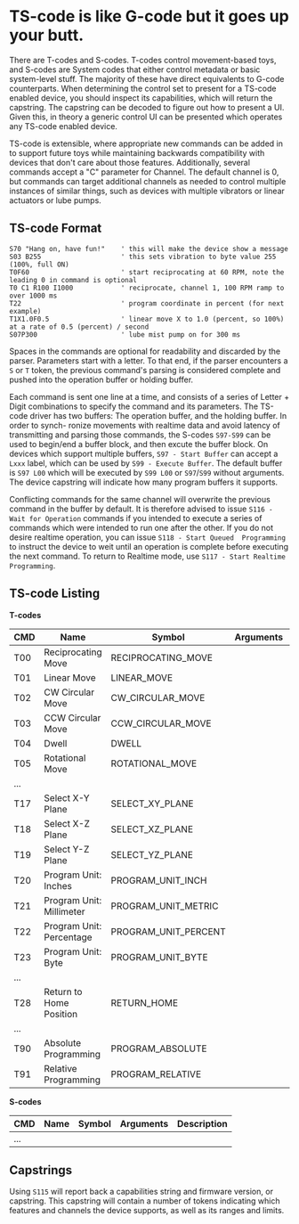 # TS-code is like G-code but it goes up your butt.

There are T-codes and S-codes. T-codes control movement-based toys, and S-codes are System codes that either control 
metadata or basic system-level stuff. The majority of these have direct equivalents to G-code counterparts. When 
determining the control set to present for a TS-code enabled device, you should inspect its capabilities, which will 
return the capstring. The capstring can be decoded to figure out how to present a UI. Given this, in theory a generic 
control UI can be presented which operates any TS-code enabled device.

TS-code is extensible, where appropriate new commands can be added in to support future toys while maintaining backwards 
compatibility with devices that don't care about those features. Additionally, several commands accept a "C" parameter 
for Channel. The default channel is 0, but commands can target additional channels as needed to control multiple 
instances of similar things, such as devices with multiple vibrators or linear actuators or lube pumps.

## TS-code Format

```
S70 "Hang on, have fun!"    ' this will make the device show a message
S03 B255                    ' this sets vibration to byte value 255 (100%, full ON)
T0F60                       ' start reciprocating at 60 RPM, note the leading 0 in command is optional
T0 C1 R100 I1000            ' reciprocate, channel 1, 100 RPM ramp to over 1000 ms
T22                         ' program coordinate in percent (for next example)
T1X1.0F0.5                  ' linear move X to 1.0 (percent, so 100%) at a rate of 0.5 (percent) / second
S07P300                     ' lube mist pump on for 300 ms
```

Spaces in the commands are optional for readability and discarded by the parser. Parameters start with a letter. To that
end, if the parser encounters a `S` or `T` token, the previous command's parsing is considered complete and pushed into
the operation buffer or holding buffer.

Each command is sent one line at a time, and consists of a series of Letter + Digit combinations to specify the command
and its parameters. The TS-code driver has two buffers: The operation buffer, and the holding buffer. In order to synch-
ronize movements with realtime data and avoid latency of transmitting and parsing those commands, the S-codes `S97-S99`
can be used to begin/end a buffer block, and then excute the buffer block. On devices which support multiple buffers,
`S97 - Start Buffer` can accept a `Lxxx` label, which can be used by `S99 - Execute Buffer`. The default buffer is
`S97 L00` which will be executed by `S99 L00` or `S97`/`S99` without arguments. The device capstring will indicate how
many program buffers it supports.

Conflicting commands for the same channel will overwrite the previous command in the buffer by default. It is therefore
advised to issue `S116 - Wait for Operation` commands if you intended to execute a series of commands which were
intended to run one after the other. If you do not desire realtime operation, you can issue `S118 - Start Queued 
Programming` to instruct the device to weit until an operation is complete before executing the next command. To return
to Realtime mode, use `S117 - Start Realtime Programming`.

## TS-code Listing

**T-codes**

|CMD|Name|Symbol|Arguments|Description|
|---|----|------|---------|-----------|
|T00|Reciprocating Move|RECIPROCATING_MOVE|||
|T01|Linear Move|LINEAR_MOVE|||
|T02|CW Circular Move|CW_CIRCULAR_MOVE|||
|T03|CCW Circular Move|CCW_CIRCULAR_MOVE|||
|T04|Dwell|DWELL|||
|T05|Rotational Move|ROTATIONAL_MOVE|||
|...|||||
|T17|Select X-Y Plane|SELECT_XY_PLANE|||
|T18|Select X-Z Plane|SELECT_XZ_PLANE|||
|T19|Select Y-Z Plane|SELECT_YZ_PLANE|||
|T20|Program Unit: Inches|PROGRAM_UNIT_INCH|||
|T21|Program Unit: Millimeter|PROGRAM_UNIT_METRIC|||
|T22|Program Unit: Percentage|PROGRAM_UNIT_PERCENT|||
|T23|Program Unit: Byte|PROGRAM_UNIT_BYTE|||
|...|||||
|T28|Return to Home Position|RETURN_HOME|||
|...|||||
|T90|Absolute Programming|PROGRAM_ABSOLUTE|||
|T91|Relative Programming|PROGRAM_RELATIVE|||

**S-codes**

|CMD|Name|Symbol|Arguments|Description|
|---|----|------|---------|-----------|
|...|||||

## Capstrings

Using `S115` will report back a capabilities string and firmware version, or capstring. This capstring will contain
a number of tokens indicating which features and channels the device supports, as well as its ranges and limits.

